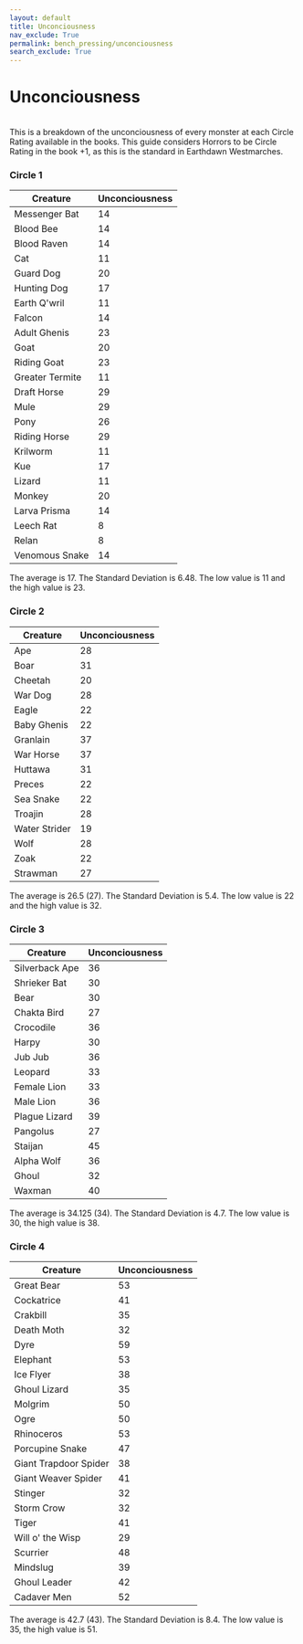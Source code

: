 ```yaml
---
layout: default
title: Unconciousness
nav_exclude: True
permalink: bench_pressing/unconciousness
search_exclude: True
---
```

# Unconciousness

<br>
This is a breakdown of the unconciousness of every monster at each Circle Rating available in the books. This guide considers Horrors to be Circle Rating in the book +1, as this is the standard in Earthdawn Westmarches.
<br>

### Circle 1

| Creature        | Unconciousness   |
|-----------------|------------------|
| Messenger Bat   | 14               |
| Blood Bee       | 14               |
| Blood Raven     | 14               |
| Cat             | 11               |
| Guard Dog       | 20               |
| Hunting Dog     | 17               |
| Earth Q'wril    | 11               |
| Falcon          | 14               |
| Adult Ghenis    | 23               |
| Goat            | 20               |
| Riding Goat     | 23               |
| Greater Termite | 11               |
| Draft Horse     | 29               |
| Mule            | 29               |
| Pony            | 26               |
| Riding Horse    | 29               |
| Krilworm        | 11               |
| Kue             | 17               |
| Lizard          | 11               |
| Monkey          | 20               |
| Larva Prisma    | 14               |
| Leech Rat       | 8                |
| Relan           | 8                |
| Venomous Snake  | 14               |

The average is 17. The Standard Deviation is 6.48. The low value is 11 and the high value is 23.
<br>

### Circle 2

| Creature       | Unconciousness   |
|----------------|------------------|
| Ape            | 28               |
| Boar           | 31               |
| Cheetah        | 20               |
| War Dog        | 28               |
| Eagle          | 22               |
| Baby Ghenis    | 22               |
| Granlain       | 37               |
| War Horse      | 37               |
| Huttawa        | 31               |
| Preces         | 22               |
| Sea Snake      | 22               |
| Troajin        | 28               |
| Water Strider  | 19               |
| Wolf           | 28               |
| Zoak           | 22               |
| Strawman       | 27               |

The average is 26.5 (27). The Standard Deviation is 5.4. The low value is 22 and the high value is 32.
<br>

### Circle 3

| Creature       | Unconciousness   |
|----------------|------------------|
| Silverback Ape | 36               |
| Shrieker Bat   | 30               |
| Bear           | 30               |
| Chakta Bird    | 27               |
| Crocodile      | 36               |
| Harpy          | 30               |
| Jub Jub        | 36               |
| Leopard        | 33               |
| Female Lion    | 33               |
| Male Lion      | 36               |
| Plague Lizard  | 39               |
| Pangolus       | 27               |
| Staijan        | 45               |
| Alpha Wolf     | 36               |
| Ghoul          | 32               |
| Waxman         | 40               |

The average is 34.125 (34). The Standard Deviation is 4.7. The low value is 30, the high value is 38.

### Circle 4

| Creature               | Unconciousness   |
|------------------------|------------------|
| Great Bear             | 53               |
| Cockatrice             | 41               |
| Crakbill               | 35               |
| Death Moth             | 32               |
| Dyre                   | 59               |
| Elephant               | 53               |
| Ice Flyer              | 38               |
| Ghoul Lizard           | 35               |
| Molgrim                | 50               |
| Ogre                   | 50               |
| Rhinoceros             | 53               |
| Porcupine Snake        | 47               |
| Giant Trapdoor Spider  | 38               |
| Giant Weaver Spider    | 41               |
| Stinger                | 32               |
| Storm Crow             | 32               |
| Tiger                  | 41               |
| Will o' the Wisp       | 29               |
| Scurrier               | 48               |
| Mindslug               | 39               |
| Ghoul Leader           | 42               |
| Cadaver Men            | 52               |

The average is 42.7 (43). The Standard Deviation is 8.4. The low value is 35, the high value is 51.